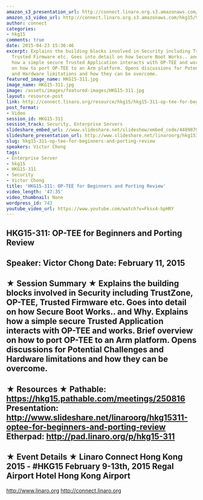 ```yaml
---
amazon_s3_presentation_url: http://connect.linaro.org.s3.amazonaws.com/hkg15/Videos/02-11-Wednesday/HKG15-311.pdf
amazon_s3_video_url: http://connect.linaro.org.s3.amazonaws.com/hkg15/Videos/02-11-Wednesday/HKG15-311+OP-TEE+for+Beginners+and+Porting+Review.mp4
author: connect
categories:
- hkg15
comments: true
date: 2015-04-23 15:36:46
excerpt: Explains the building blocks involved in Security including TrustZone, OP-TEE,
  Trusted Firmware etc. Goes into detail on how Secure Boot Works.. and Why. Explains
  how a simple secure Trusted Application interacts with OP-TEE and works. Brief overview
  on how to port OP-TEE to an Arm platform. Opens discussions for Potential Challenges
  and Hardware limitations and how they can be overcome.
featured_image_name: HKG15-311.jpg
image_name: HKG15-311.jpg
image: /assets/images/featured-images/HKG15-311.jpg
layout: resource-post
link: http://connect.linaro.org/resource/hkg15/hkg15-311-op-tee-for-beginners-and-porting-review/
post_format:
- Video
session_id: HKG15-311
session_track: Security, Enterprise Servers
slideshare_embed_url: //www.slideshare.net/slideshow/embed_code/44898792
slideshare_presentation_url: http://www.slideshare.net/linaroorg/hkg15311-optee-for-beginners-and-porting-review
slug: hkg15-311-op-tee-for-beginners-and-porting-review
speakers: Victor Chong
tags:
- Enterprise Server
- hkg15
- HKG15-311
- Security
- Victor Chong
title: 'HKG15-311: OP-TEE for Beginners and Porting Review'
video_length: '47:35'
video_thumbnail: None
wordpress_id: 743
youtube_video_url: https://www.youtube.com/watch?v=Fksx4-bpHRY
---
```


HKG15-311: OP-TEE for Beginners and Porting Review
---------------------------------------------------
Speaker: Victor Chong
Date: February 11, 2015
---------------------------------------------------
★ Session Summary ★
Explains the building blocks involved in Security including TrustZone, OP-TEE, Trusted Firmware etc. Goes into detail on how Secure Boot Works.. and Why. Explains how a simple secure Trusted Application interacts with OP-TEE and works. Brief overview on how to port OP-TEE to an Arm platform. Opens discussions for Potential Challenges and Hardware limitations and how they can be overcome.
--------------------------------------------------
★ Resources ★
Pathable: https://hkg15.pathable.com/meetings/250816
Presentation:  http://www.slideshare.net/linaroorg/hkg15311-optee-for-beginners-and-porting-review
Etherpad: http://pad.linaro.org/p/hkg15-311
---------------------------------------------------
★ Event Details ★
Linaro Connect Hong Kong 2015 - #HKG15
February 9-13th, 2015
Regal Airport Hotel Hong Kong Airport
---------------------------------------------------
http://www.linaro.org
http://connect.linaro.org
